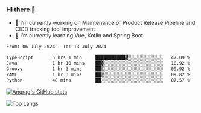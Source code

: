 ### Hi there 👋

- 🔭 I’m currently working on Maintenance of Product Release Pipeline and CICD tracking tool improvement
- 🌱 I’m currently learning Vue, Kotlin and Spring Boot

<!--START_SECTION:waka-->

```txt
From: 06 July 2024 - To: 13 July 2024

TypeScript       5 hrs 1 min     ███████████▓░░░░░░░░░░░░░   47.09 %
Java             1 hr 10 mins    ██▓░░░░░░░░░░░░░░░░░░░░░░   10.92 %
Groovy           1 hr 3 mins     ██▒░░░░░░░░░░░░░░░░░░░░░░   09.92 %
YAML             1 hr 3 mins     ██▒░░░░░░░░░░░░░░░░░░░░░░   09.82 %
Python           48 mins         ██░░░░░░░░░░░░░░░░░░░░░░░   07.57 %
```

<!--END_SECTION:waka-->

[![Anurag's GitHub stats](https://github-readme-stats.vercel.app/api?username=yunhao981&show_icons=true&theme=solarized-dark)](https://github.com/anuraghazra/github-readme-stats)

[![Top Langs](https://github-readme-stats.vercel.app/api/top-langs/?username=yunhao981&theme=solarized-dark&layout=compact)](https://github.com/anuraghazra/github-readme-stats)

<!--
**yunhao981/yunhao981** is a ✨ _special_ ✨ repository because its `README.md` (this file) appears on your GitHub profile.

Here are some ideas to get you started:

- 🔭 I’m currently working on Maintenance of Release Pipeline and CICD tracking tool improvement
- 🌱 I’m currently learning Vue, Kotlin and Spring Boot
- 👯 I’m looking to collaborate on ...
- 🤔 I’m looking for help with ...
- 💬 Ask me about ...
- 📫 How to reach me: ...
- 😄 Pronouns: ...
- ⚡ Fun fact: ...
-->


